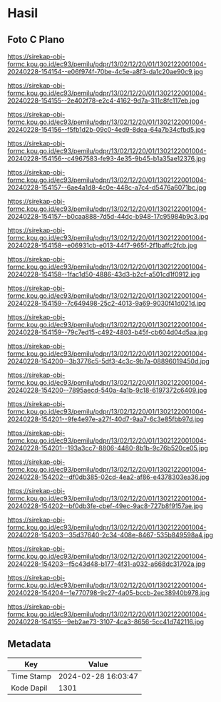 # Hasil

## Foto C Plano

https://sirekap-obj-formc.kpu.go.id/ec93/pemilu/pdpr/13/02/12/20/01/1302122001004-20240228-154154--e06f974f-70be-4c5e-a8f3-da1c20ae90c9.jpg

https://sirekap-obj-formc.kpu.go.id/ec93/pemilu/pdpr/13/02/12/20/01/1302122001004-20240228-154155--2e402f78-e2c4-4162-9d7a-311c8fc117eb.jpg

https://sirekap-obj-formc.kpu.go.id/ec93/pemilu/pdpr/13/02/12/20/01/1302122001004-20240228-154156--f5fb1d2b-09c0-4ed9-8dea-64a7b34cfbd5.jpg

https://sirekap-obj-formc.kpu.go.id/ec93/pemilu/pdpr/13/02/12/20/01/1302122001004-20240228-154156--c4967583-fe93-4e35-9b45-b1a35ae12376.jpg

https://sirekap-obj-formc.kpu.go.id/ec93/pemilu/pdpr/13/02/12/20/01/1302122001004-20240228-154157--6ae4a1d8-4c0e-448c-a7c4-d5476a6071bc.jpg

https://sirekap-obj-formc.kpu.go.id/ec93/pemilu/pdpr/13/02/12/20/01/1302122001004-20240228-154157--b0caa888-7d5d-44dc-b948-17c95984b9c3.jpg

https://sirekap-obj-formc.kpu.go.id/ec93/pemilu/pdpr/13/02/12/20/01/1302122001004-20240228-154158--e06931cb-e013-44f7-965f-2f1baffc2fcb.jpg

https://sirekap-obj-formc.kpu.go.id/ec93/pemilu/pdpr/13/02/12/20/01/1302122001004-20240228-154158--1fac1d50-4886-43d3-b2cf-a501cd1f0912.jpg

https://sirekap-obj-formc.kpu.go.id/ec93/pemilu/pdpr/13/02/12/20/01/1302122001004-20240228-154159--7c649498-25c2-4013-9a69-9030f41d021d.jpg

https://sirekap-obj-formc.kpu.go.id/ec93/pemilu/pdpr/13/02/12/20/01/1302122001004-20240228-154159--79c7ed15-c492-4803-b45f-cb604d04d5aa.jpg

https://sirekap-obj-formc.kpu.go.id/ec93/pemilu/pdpr/13/02/12/20/01/1302122001004-20240228-154200--3b3776c5-5df3-4c3c-9b7a-08896019450d.jpg

https://sirekap-obj-formc.kpu.go.id/ec93/pemilu/pdpr/13/02/12/20/01/1302122001004-20240228-154200--7895aecd-540a-4a1b-9c18-6197372c6409.jpg

https://sirekap-obj-formc.kpu.go.id/ec93/pemilu/pdpr/13/02/12/20/01/1302122001004-20240228-154201--9fe4e97e-a27f-40d7-9aa7-6c3e85fbb97d.jpg

https://sirekap-obj-formc.kpu.go.id/ec93/pemilu/pdpr/13/02/12/20/01/1302122001004-20240228-154201--193a3cc7-8806-4480-8b1b-9c76b520ce05.jpg

https://sirekap-obj-formc.kpu.go.id/ec93/pemilu/pdpr/13/02/12/20/01/1302122001004-20240228-154202--df0db385-02cd-4ea2-af86-e4378303ea36.jpg

https://sirekap-obj-formc.kpu.go.id/ec93/pemilu/pdpr/13/02/12/20/01/1302122001004-20240228-154202--bf0db3fe-cbef-49ec-9ac8-727b8f9157ae.jpg

https://sirekap-obj-formc.kpu.go.id/ec93/pemilu/pdpr/13/02/12/20/01/1302122001004-20240228-154203--35d37640-2c34-408e-8467-535b849598a4.jpg

https://sirekap-obj-formc.kpu.go.id/ec93/pemilu/pdpr/13/02/12/20/01/1302122001004-20240228-154203--f5c43d48-b177-4f31-a032-a668dc31702a.jpg

https://sirekap-obj-formc.kpu.go.id/ec93/pemilu/pdpr/13/02/12/20/01/1302122001004-20240228-154204--1e770798-9c27-4a05-bccb-2ec38940b978.jpg

https://sirekap-obj-formc.kpu.go.id/ec93/pemilu/pdpr/13/02/12/20/01/1302122001004-20240228-154155--9eb2ae73-3107-4ca3-8656-5cc41d742116.jpg


## Metadata

| Key        | Value               |
| ---------- | ------------------- |
| Time Stamp | 2024-02-28 16:03:47 |
| Kode Dapil | 1301                |



